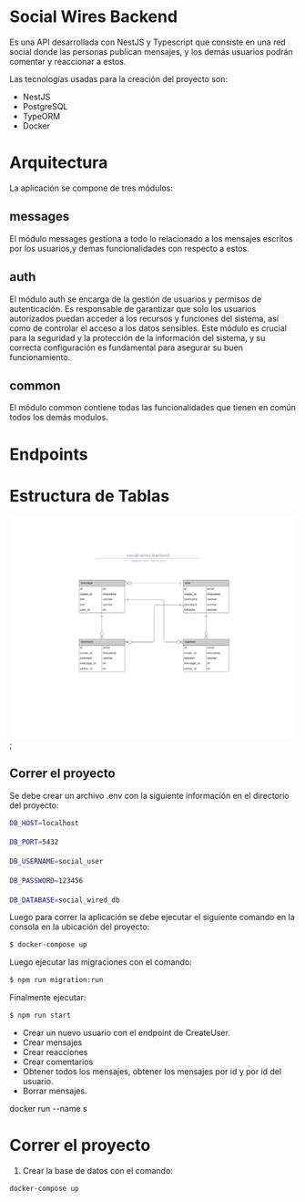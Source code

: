 
# Social Wires Backend
 Es una API desarrollada con NestJS y Typescript que consiste en una red social donde las personas publican mensajes, y los demás usuarios podrán comentar y reaccionar a estos.

 Las tecnologías usadas para la creación del proyecto son:
 - NestJS
 - PostgreSQL
 - TypeORM
 - Docker

# Arquitectura
La aplicación se compone de tres módulos:

## messages
El módulo messages gestiona a todo lo relacionado a los mensajes escritos por los usuarios,y demas funcionalidades con respecto a estos.

## auth
El módulo auth se encarga de la gestión de usuarios y permisos de autenticación. Es responsable de garantizar que solo los usuarios autorizados puedan acceder a los recursos y funciones del sistema, así como de controlar el acceso a los datos sensibles. Este módulo es crucial para la seguridad y la protección de la información del sistema, y su correcta configuración es fundamental para asegurar su buen funcionamiento.

## common
El módulo common contiene todas las funcionalidades que tienen en común todos los demás modulos.


# Endpoints



# Estructura de Tablas

![modeloEntidadRelacion](./docs/diagrama-entidad-relacion.png);


## Correr el proyecto
Se debe crear un archivo .env con la siguiente información en el directorio del proyecto:
```bash
DB_HOST=localhost

DB_PORT=5432

DB_USERNAME=social_user

DB_PASSWORD=123456

DB_DATABASE=social_wired_db
```


Luego para correr la aplicación se debe ejecutar el siguiente comando en la consola en la ubicación del proyecto:

```bash
$ docker-compose up
```

Luego ejecutar las migraciones con el comando:

```bash
$ npm run migration:run
```

Finalmente ejecutar:

```bash
$ npm run start
```


- Crear un nuevo usuario con el endpoint de CreateUser.
- Crear mensajes
- Crear reacciones
- Crear comentarios
- Obtener todos los mensajes, obtener los mensajes por id y por id del usuario.
- Borrar mensajes.


docker run  --name s

# Correr el proyecto
1. Crear la base de datos con el comando:
```
docker-compose up
```